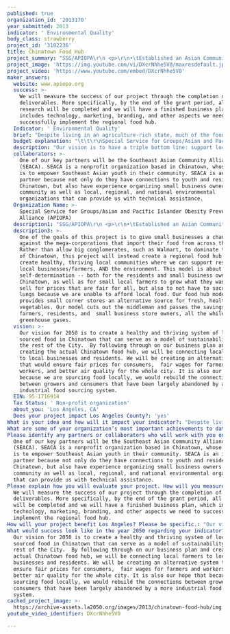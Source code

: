 ```yaml
---
published: true
organization_id: '2013170'
year_submitted: 2013
indicator: ' Environmental Quality'
body_class: strawberry
project_id: '3102236'
title: Chinatown Food Hub
project_summary: "SSG/APIOPA\r\n <p>\r\n•\tEstablished an Asian Community-Supported Agriculture program, working with local Hmong farmers and selling in Downtown Los Angeles and Historic Filipinotown. We have sold out all of our subscriptions. \r\n <p>\r\n•\tImplemented a program called SAFE for APIs with the policy goal of helping children maintaining a healthy weight through the improvement of public park facilities. The program addresses health disparities by seeking to increase access to physical activity in neighborhoods where Pacific Islander (PI) populations are the densest.  Our program works with local government agencies, to adopt standards for safety, cleanliness, and culturally competent family programming to promote active and healthy lifestyles. \r\n\r\n <p>\r\n <p>\r\nSEACA\r\n <p>\r\n•\tTrained hundreds of students to become leaders in LA and our work with youth, as profiled in Hector Tobar's column for the LA times\r\n <p>\r\n•\tWorked with youth and policy experts to craft a community development policy  described as \"A Model of LA Planning,\" which will set strong environmental and equity protections for local residents \r\n"
project_image: 'https://img.youtube.com/vi/DXcrNhhe5V0/maxresdefault.jpg'
project_video: 'https://www.youtube.com/embed/DXcrNhhe5V0'
maker_answers:
  website: www.apiopa.org
  success: >-
    We will measure the success of our project through the completion of our
    deliverables. More specifically, by the end of the grant period, all
    research will be completed and we will have a finished business plan, which
    includes technology, marketing, branding, and other aspects we need to
    successfully implement the regional food hub. 
  Indicator: ' Environmental Quality'
  brief: "Despite living in an agriculture-rich state, much of the food we eat in California is imported by large corporations from all across the world, traveling 1,500-2,500 miles on average. This adds 250,000 tons of greenhouse gases to our air every year – equal to the emissions from 40,000 cars.  The impact of this has led to:\r\n\r\n <p>\r\n•\tNearly 1,000 cases of asthma\r\n <p>\r\n•\t16,870 missed school days\r\n <p>\r\n•\t37 premature deaths\r\n <p>\r\n\r\nIn contrast, local farmers struggle to find sales outlets for their produce. Many rely on farmers markets as their primary source of income, despite the widely acknowledged fact that farmers markets are highly unstable revenue sources. On a bad day, a farmer might make only $100 in sales – not nearly enough to cover the cost of gas and wages. At the same time, many small businesses in Los Angeles, such as the many family-owned small businesses in Chinatown, struggle to provide high quality produce at prices that local residents can afford. \r\n\r\n <p>\r\nSSG/Asian Pacific Islander Obesity Prevention Alliance (APIOPA) proposes to connect small, local farmers to small businesses in Chinatown and transform it into a regional food hub.  By cutting out the middleman, we would reduce overhead costs to small businesses and customers,   and guarantee a steady source of income for the small farmers, all the while reducing our food miles and greenhouse gas emissions. In other words, our idea is to establish a regional food hub that would serve as a model for systemic change to how food supply lines currently work. Creating such a mass infrastructure change in Chinatown requires a lot of planning, which is why our proposal is to use the allotted funding to develop a sound and detailed business plan, utilizing our grant period to do the necessary research, marketing analysis, branding, and strategic planning.\r\n\r\n <p>\r\nIn Chinatown, we can successfully create a food hub by tapping into the current local small business community, and their knowledge of local markets and the community, to create a business model that not only provides healthy and affordable produce for residents, but also preserves the heart and soul of Chinatown. We will work directly with local Hmong and Filipino small farmers residing in Central California. These farmers generally grow Asian produce and make the trek down to Southern California once a week to sell at Farmers’ Markets. Under our regional food hub model, we would coordinate with the farmers to purchase their crops in bulk, and have this delivered to one central location in Chinatown. The idea is that if we create a regional food hub, we can then control some of the supply lines, therefore driving down prices for produce that may regularly be more expensive.  \r\n\r\n <p>\r\nThe beauty of this model is that we already have the supply (local Asian farmers) and the demand (residents, small businesses) for fresh Asian produce; what we need is funding to develop the logistics and implementation of the regional food hub, which includes the creation of a detailed business plan, technology and customer service development, and marketing/branding. With the funding, we would invest heavily in researching and developing these logistics because they are the key to establishing a successful and sustainable regional food hub. \r\n"
  budget explanation: "\t\t\r\nSpecial Service for Groups/Asian and Pacific Islander Obesity  <p>\r\nPrevention Alliance (APIOPA)\t\t\t\t\r\n <p>\r\nLA2050 Project Budget\t\t\t\t\r\n <p>\r\nJune 1, 2013 - December 31, 2013\t\t\t\t\r\n <p>\r\nLine Item Budget \t\t\t\t\r\n <p>\r\n <p>\r\n\t\t\t\t\r\n\t\t\t\t\r\n\t\t\t\t                          Total Budget \r\n <p>\r\nPERSONNEL\t    Monthly Salary  FTE\tMonths\t\r\n <p>\r\nProgram Coordinator\t $5,039 \t100.00%\t    6\t $30,234 \r\n <p>\r\nTotal Salaries/Wages\t\t\t\t $30,234 \r\n\t\t\t\t\r\n <p>\r\nPayroll Taxes and\r\n    <p>\r\nFringe Benefits(28.00%)\t                  6\t $8,466 \r\n <p>\r\nTOTAL PERSONNEL\t\t\t\t $38,700 \r\n\t\t\t\t\r\n <p>\r\nPROGRAM OPERATING EXPENSES\t\t\t\t\r\n <p>\r\nSEACA Subcontract\t\t\t\t $28,500 \r\n <p>\r\nResearch Consultant\t\t\t\t $6,000 \r\n <p>\r\nMarketing & Branding Consultant\t\t\t $5,000 \r\n <p>\r\nTechnology & Customer \r\n         <p>\r\n          Management Consultant\t\t               $5,000 \r\n <p>\r\nBusiness Plan Consultant\t\t               $5,000 \r\n <p>\r\nTravel to Fresno\t\t\t\t               $1,086 \r\n  <p>\r\n\t\t\t\t   \r\n <p>\r\nTOTAL PROGRAM \r\n        <p>\r\n      OPERATING EXPENSES\t\t               $50,586 \r\n\t\t\t\t\r\n <p>\r\nTOTAL DIRECT COSTS\t\t\t\t $89,286 \r\n\t\t\t\t\r\n <p>\r\nAdmin/Overhead (12%)\t\t\t\t $10,714 \r\n <p>\r\nTOTAL INDIRECT COST\t\t\t\t $10,714 \r\n\t\t\t\t\r\n <p>\r\nGRAND TOTAL\t\t\t\t               $100,000 \r\n"
  description: "Our vision is to have a triple bottom line: support local businesses and farms, provide vital sustenance to local communities, and support a greener environment. \r\n\r\n <p>\r\nChinatown is home to over 15 markets that sell Asian produce. Currently many of these markets are getting the last pick of produce from suppliers because they cannot compete with the big box retailers; according to the owners, the profit margins are extremely narrow. With the regional food hub model, we would directly source to these markets and corner stores at an affordable rate while simultaneously reducing a key contributer to LA's pollution problem.\r\n <p>\r\nBy connecting local businesses directly to local farmers, we have the ability to improve economic, health, and environmental outcomes in our community in the following ways:\r\n\r\n <p>\r\n•\tFor every $100 spent at a local business, $45 stays in the  community, compared to only $13 if the money is spent at a national chain store.\r\n\r\n <p>\r\n•\tMost chain stores source their produce from thousands of miles away, whereas our model will be sourcing produce from 200 miles away, significantly lowering our carbon footprint.\r\n\r\n <p>\r\n•\tImproving the type and quality of produce available will increase access, consumption, and demand of healthy, high quality, locally grown food by residents.\r\n\r\n <p>\r\nThe regional food hub not only supports and grows the capacity of local small businesses, but it also helps do the same for the farmers we will work with. The regional food hub will invest funds early to developing our small business partners within the community. Workshops and capacity building for the local farmers and the small business owners we will be working with will be crucial in how well this model performs. By having stronger small businesses, Los Angeles will see great benefits not only from greater access to healthy food,  but also from greater economic output and cleaner air. If we succeed in reducing just 0.01% of our food miles we will have 25 tons fewer of global warming gases in LA.\r\n\r\n <p>\r\nHere are some of the current facts about health in LA County: \r\n <p>\r\n\r\n•\tIn LA City Council District 1, which includes Chinatown, adult obesity rates are at 23.3% and childhood obesity rates are at 27.8%. (CCPHA, Obesity and Mortality Report, 2011)\r\n\r\n <p>\r\n•\tAsians across Los Angeles County have low rates of eating 5 servings of fruits and vegetables a day; only 35.9% of Asians eat the recommended amount of produce in a given day. (CHIS, UCLA 2009)\r\n\r\n <p>\r\n•\t53.9% of Chinatown residents are not eating the recommended 5 fruits and vegetables a day. (CHIS, UCLA 2005)\r\n"
  collaborators: >-
    One of our key partners will be the Southeast Asian Community Alliance
    (SEACA). SEACA is a nonprofit organization based in Chinatown, whose mission
    is to empower Southeast Asian youth in their community. SEACA is an integral
    partner because not only do they have connections to youth and residents in
    Chinatown, but also have experience organizing small business owners in the
    community as well as local, regional, and national environmental
    organizations that can provide us with technical assistance.
  Organization Name: >-
    Special Service for Groups/Asian and Pacific Islander Obesity Prevention
    Alliance (APIOPA)
  description1: "SSG/APIOPA\r\n <p>\r\n•\tEstablished an Asian Community-Supported Agriculture program, working with local Hmong farmers and selling in Downtown Los Angeles and Historic Filipinotown. We have sold out all of our subscriptions. \r\n <p>\r\n•\tImplemented a program called SAFE for APIs with the policy goal of helping children maintaining a healthy weight through the improvement of public park facilities. The program addresses health disparities by seeking to increase access to physical activity in neighborhoods where Pacific Islander (PI) populations are the densest.  Our program works with local government agencies, to adopt standards for safety, cleanliness, and culturally competent family programming to promote active and healthy lifestyles. \r\n\r\n <p>\r\n <p>\r\nSEACA\r\n <p>\r\n•\tTrained hundreds of students to become leaders in LA and our work with youth, as profiled in Hector Tobar's column for the LA times\r\n <p>\r\n•\tWorked with youth and policy experts to craft a community development policy  described as \"A Model of LA Planning,\" which will set strong environmental and equity protections for local residents \r\n"
  description3: >-
    One of the goals of this project is to give small businesses a chance
    against the mega-corporations that import their food from across the globe.
    Rather than allow big conglomerates, such as Walmart, to dominate the future
    of Chinatown, this project will instead create a regional food hub that will
    create healthy, thriving local communities where we can support residents,
    local businesses/farmers, AND the environment. This model is about
    self-determination -- both for the residents and small business owners of
    Chinatown, as well as for small local farmers to grow what they want and
    sell for prices that are fair for all, but also to not have to sacrifice our
    lungs because we are unable to afford local food. Our food hub model
    provides small corner stores an alternative source for fresh, healthy Asian
    vegetables. Our model cuts out the middleman and passes the savings to the
    farmers, residents, and  small business store owners, all the while reducing
    greenhouse gases.  
  vision: >-
    Our vision for 2050 is to create a healthy and thriving system of locally
    sourced food in Chinatown that can serve as a model of sustainability for
    the rest of the City.  By following through on our business plan and
    creating the actual Chinatown food hub, we will be connecting local farmers
    to local businesses and residents. We will be creating an alternative system
    that would ensure fair prices for consumers,  fair wages for farmers and
    workers, and better air quality for the whole city. It is also our hope that
    because we are sourcing food locally, we would rebuild the connections
    between growers and consumers that have been largely abandoned by a more
    industrial food sourcing system.
  EIN: 95-1716914
  Tax Status: ' Non-profit organization'
  about_you: 'Los Angeles, CA'
  Does your project impact Los Angeles County?: 'yes'
What is your idea and how will it impact your indicator?: "Despite living in an agriculturerich state, much of the food we eat in California is imported by large corporations from all across the world, traveling 1,5002,500 miles on average. This adds 250,000 tons of greenhouse gases to our air every year — equal to the emissions from 40,000 cars.  The impact of this has led to:\n\n\n\n\n\n <p>\n\n\n*\tNearly 1,000 cases of asthma\n\n\n <p>\n\n\n*\t16,870 missed school days\n\n\n <p>\n\n\n*\t37 premature deaths\n\n\n <p>\n\n\n\n\n\nIn contrast, local farmers struggle to find sales outlets for their produce. Many rely on farmers markets as their primary source of income, despite the widely acknowledged fact that farmers markets are highly unstable revenue sources. On a bad day, a farmer might make only $100 in sales — not nearly enough to cover the cost of gas and wages. At the same time, many small businesses in Los Angeles, such as the many familyowned small businesses in Chinatown, struggle to provide high quality produce at prices that local residents can afford. \n\n\n\n\n\n <p>\n\n\nSSG/Asian Pacific Islander Obesity Prevention Alliance (APIOPA) proposes to connect small, local farmers to small businesses in Chinatown and transform it into a regional food hub.  By cutting out the middleman, we would reduce overhead costs to small businesses and customers,   and guarantee a steady source of income for the small farmers, all the while reducing our food miles and greenhouse gas emissions. In other words, our idea is to establish a regional food hub that would serve as a model for systemic change to how food supply lines currently work. Creating such a mass infrastructure change in Chinatown requires a lot of planning, which is why our proposal is to use the allotted funding to develop a sound and detailed business plan, utilizing our grant period to do the necessary research, marketing analysis, branding, and strategic planning.\n\n\n\n\n\n <p>\n\n\nIn Chinatown, we can successfully create a food hub by tapping into the current local small business community, and their knowledge of local markets and the community, to create a business model that not only provides healthy and affordable produce for residents, but also preserves the heart and soul of Chinatown. We will work directly with local Hmong and Filipino small farmers residing in Central California. These farmers generally grow Asian produce and make the trek down to Southern California once a week to sell at Farmers’ Markets. Under our regional food hub model, we would coordinate with the farmers to purchase their crops in bulk, and have this delivered to one central location in Chinatown. The idea is that if we create a regional food hub, we can then control some of the supply lines, therefore driving down prices for produce that may regularly be more expensive.  \n\n\n\n\n\n <p>\n\n\nThe beauty of this model is that we already have the supply (local Asian farmers) and the demand (residents, small businesses) for fresh Asian produce; what we need is funding to develop the logistics and implementation of the regional food hub, which includes the creation of a detailed business plan, technology and customer service development, and marketing/branding. With the funding, we would invest heavily in researching and developing these logistics because they are the key to establishing a successful and sustainable regional food hub. \n\n\n"
What are some of your organization’s most important achievements to date?: "SSG/APIOPA\n\n\n <p>\n\n\n*\tEstablished an Asian CommunitySupported Agriculture program, working with local Hmong farmers and selling in Downtown Los Angeles and Historic Filipinotown. We have sold out all of our subscriptions. \n\n\n <p>\n\n\n*\tImplemented a program called SAFE for APIs with the policy goal of helping children maintaining a healthy weight through the improvement of public park facilities. The program addresses health disparities by seeking to increase access to physical activity in neighborhoods where Pacific Islander (PI) populations are the densest.  Our program works with local government agencies, to adopt standards for safety, cleanliness, and culturally competent family programming to promote active and healthy lifestyles. \n\n\n\n\n\n <p>\n\n\n <p>\n\n\nSEACA\n\n\n <p>\n\n\n*\tTrained hundreds of students to become leaders in LA and our work with youth, as profiled in Hector Tobar's column for the LA times\n\n\n <p>\n\n\n*\tWorked with youth and policy experts to craft a community development policy  described as \"A Model of LA Planning,\" which will set strong environmental and equity protections for local residents \n\n\n"
Please identify any partners or collaborators who will work with you on this project.: >-
  One of our key partners will be the Southeast Asian Community Alliance
  (SEACA). SEACA is a nonprofit organization based in Chinatown, whose mission
  is to empower Southeast Asian youth in their community. SEACA is an integral
  partner because not only do they have connections to youth and residents in
  Chinatown, but also have experience organizing small business owners in the
  community as well as local, regional, and national environmental organizations
  that can provide us with technical assistance.
Please explain how you will evaluate your project. How will you measure success?: >-
  We will measure the success of our project through the completion of our
  deliverables. More specifically, by the end of the grant period, all research
  will be completed and we will have a finished business plan, which includes
  technology, marketing, branding, and other aspects we need to successfully
  implement the regional food hub. 
How will your project benefit Los Angeles? Please be specific.: "Our vision is to have a triple bottom line: support local businesses and farms, provide vital sustenance to local communities, and support a greener environment. \n\n\n\n\n\n <p>\n\n\nChinatown is home to over 15 markets that sell Asian produce. Currently many of these markets are getting the last pick of produce from suppliers because they cannot compete with the big box retailers; according to the owners, the profit margins are extremely narrow. With the regional food hub model, we would directly source to these markets and corner stores at an affordable rate while simultaneously reducing a key contributer to LA's pollution problem.\n\n\n <p>\n\n\nBy connecting local businesses directly to local farmers, we have the ability to improve economic, health, and environmental outcomes in our community in the following ways:\n\n\n\n\n\n <p>\n\n\n*\tFor every $100 spent at a local business, $45 stays in the  community, compared to only $13 if the money is spent at a national chain store.\n\n\n\n\n\n <p>\n\n\n*\tMost chain stores source their produce from thousands of miles away, whereas our model will be sourcing produce from 200 miles away, significantly lowering our carbon footprint.\n\n\n\n\n\n <p>\n\n\n*\tImproving the type and quality of produce available will increase access, consumption, and demand of healthy, high quality, locally grown food by residents.\n\n\n\n\n\n <p>\n\n\nThe regional food hub not only supports and grows the capacity of local small businesses, but it also helps do the same for the farmers we will work with. The regional food hub will invest funds early to developing our small business partners within the community. Workshops and capacity building for the local farmers and the small business owners we will be working with will be crucial in how well this model performs. By having stronger small businesses, Los Angeles will see great benefits not only from greater access to healthy food,  but also from greater economic output and cleaner air. If we succeed in reducing just 0.01% of our food miles we will have 25 tons fewer of global warming gases in LA.\n\n\n\n\n\n <p>\n\n\nHere are some of the current facts about health in LA County: \n\n\n <p>\n\n\n\n\n\n*\tIn LA City Council District 1, which includes Chinatown, adult obesity rates are at 23.3% and childhood obesity rates are at 27.8%. (CCPHA, Obesity and Mortality Report, 2011)\n\n\n\n\n\n <p>\n\n\n*\tAsians across Los Angeles County have low rates of eating 5 servings of fruits and vegetables a day; only 35.9% of Asians eat the recommended amount of produce in a given day. (CHIS, UCLA 2009)\n\n\n\n\n\n <p>\n\n\n*\t53.9% of Chinatown residents are not eating the recommended 5 fruits and vegetables a day. (CHIS, UCLA 2005)\n\n\n"
What would success look like in the year 2050 regarding your indicator?: >-
  Our vision for 2050 is to create a healthy and thriving system of locally
  sourced food in Chinatown that can serve as a model of sustainability for the
  rest of the City.  By following through on our business plan and creating the
  actual Chinatown food hub, we will be connecting local farmers to local
  businesses and residents. We will be creating an alternative system that would
  ensure fair prices for consumers,  fair wages for farmers and workers, and
  better air quality for the whole city. It is also our hope that because we are
  sourcing food locally, we would rebuild the connections between growers and
  consumers that have been largely abandoned by a more industrial food sourcing
  system.
cached_project_image: >-
  https://archive-assets.la2050.org/images/2013/chinatown-food-hub/img.youtube.com/vi/DXcrNhhe5V0/maxresdefault.jpg
youtube_video_identifier: DXcrNhhe5V0

---
```

